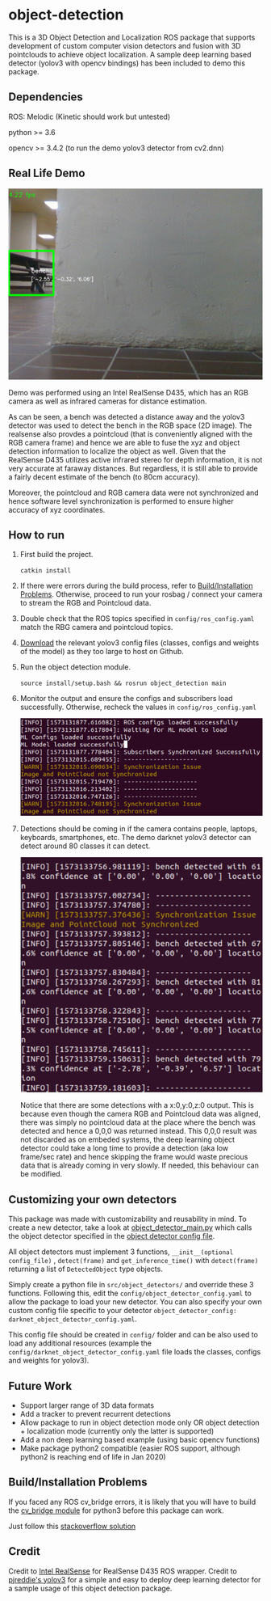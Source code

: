 # object-detection

This is a 3D Object Detection and Localization ROS package that supports development of custom computer vision detectors
and fusion with 3D pointclouds to achieve object localization. A sample deep learning based detector (yolov3 with 
opencv bindings) has been included to demo this package.



## Dependencies

ROS: Melodic (Kinetic should work but untested)

python >= 3.6

opencv >= 3.4.2 (to run the demo yolov3 detector from cv2.dnn)


## Real Life Demo

<img src="/demo_images/object_detection_demo.png" alt="Object Detection Sample Output"/>

Demo was performed using an Intel RealSense D435, which has an RGB camera as well as infrared cameras for distance estimation.

As can be seen, a bench was detected a distance away and the yolov3 detector was used to detect the bench in the RGB space (2D image).
The realsense also provdes a pointcloud (that is conveniently aligned with the RGB camera frame) and hence we are able to fuse
the xyz and object detection information to localize the object as well. Given that the RealSense D435 utilizes active infrared
stereo for depth information, it is not very accurate at faraway distances. But regardless, it is still able to provide a fairly
decent estimate of the bench (to 80cm accuracy).

Moreover, the pointcloud and RGB camera data were not synchronized and hence software level synchronization is performed to 
ensure higher accuracy of xyz coordinates. 



## How to run
1. First build the project.

   `catkin install`

2. If there were errors during the build process, refer to [Build/Installation Problems](https://github.com/HashirZahir/object-detection/new/master?readme=1#buildinstallation-problems).
Otherwise, proceed to run your rosbag / connect your camera to stream the RGB and Pointcloud data.

3. Double check that the ROS topics specified in `config/ros_config.yaml` match the RBG camera and pointcloud topics.

4. [Download](config/darknet_resources/README) the relevant yolov3 config files (classes, configs and weights of the model) as they too large to host on Github. 

5. Run the object detection module.

   `source install/setup.bash && rosrun object_detection main`

6. Monitor the output and ensure the configs and subscribers load successfully. Otherwise, recheck the values in `config/ros_config.yaml`

   <img src="/demo_images/object_detection_demo_startup.png" alt="Object Detection Initialization messages"/>

7. Detections should be coming in if the camera contains people, laptops, keyboards, smartphones, etc. The demo darknet yolov3
detector can detect around 80 classes it can detect. 
   
   <img src="/demo_images/object_detection_demo_output.png" alt="Object Detection Text output"/>

   Notice that there are some detections with a x:0,y:0,z:0 output. This is because even though the camera RGB and Pointcloud data
was aligned, there was simply no pointcloud data at the place where the bench was detected and hence a 0,0,0 was returned instead.
This 0,0,0 result was not discarded as on embeded systems, the deep learning object detector could take a long time to provide 
a detection (aka low frame/sec rate) and hence skipping the frame would waste precious data that is already coming in very slowly.
If needed, this behaviour can be modified.



## Customizing your own detectors
This package was made with customizability and reusability in mind. To create a new detector, take a look at [object_detector_main.py](src/object_detectors/object_detector_main.py) 
which calls the object detector specified in the [object detector config file](config/object_detector_config.yaml).


All object detectors must implement 3 functions, 
`__init__(optional config_file)` , `detect(frame)` and `get_inference_time()`
with `detect(frame)` returning a list of `DetectedObject` type objects. 

Simply create a python file in `src/object_detectors/` and override these 3 functions. Following this, edit the `config/object_detector_config.yaml` 
to allow the package to load your new detector. You can also specify your own custom config file specific to your detector 
`object_detector_config: darknet_object_detector_config.yaml`. 

This config file should be created in `config/` folder and can be also used to load any additional resources (example the `config/darknet_object_detector_config.yaml` 
file loads the classes, configs and weights for yolov3).

## Future Work
- Support larger range of 3D data formats
- Add a tracker to prevent recurrent detections
- Allow package to run in object detection mode only OR object detection + localization mode (currently only the latter is supported)
- Add a non deep learning based example (using basic opencv functions)
- Make package python2 compatible (easier ROS support, although python2 is reaching end of life in Jan 2020)



## Build/Installation Problems
If you faced any ROS cv_bridge errors, it is likely that you will have to build the [cv_bridge module](https://github.com/ros-perception/vision_opencv) 
for python3 before this package can work.


Just follow this [stackoverflow solution](https://stackoverflow.com/questions/49221565/unable-to-use-cv-bridge-with-ros-kinetic-and-python3?rq=1)



## Credit
Credit to [Intel RealSense](https://github.com/IntelRealSense/realsense-ros) for RealSense D435 ROS wrapper.
Credit to [pjreddie's yolov3](https://pjreddie.com/darknet/yolo/) for a simple and easy to deploy deep learning detector
for a sample usage of this object detection package.
